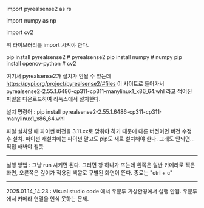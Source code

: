 
import pyrealsense2 as rs

import numpy as np

import cv2

위 라이브러리를 import 시켜야 한다.

pip install pyrealsense2     # pyrealsense2
pip install numpy            # numpy
pip install opencv-python    # cv2

여기서 pyrealsense2가 설치가 안될 수 있는데 https://pypi.org/project/pyrealsense2/#files 이 사이트로 들어가서 
pyrealsense2-2.55.1.6486-cp311-cp311-manylinux1_x86_64.whl 라고 적어진 파일을 다운로드하여 리눅스에서 설치한다.

설치 명령어 : pip install pyrealsense2-2.55.1.6486-cp311-cp311-manylinux1_x86_64.whl

파일 설치할 때 파이썬 버전을 3.11.xx로 맞춰야 하기 때문에 다른 버전이면 버전 수정 후 설치. 파이썬 재설치에는 파이썬 말고도 pip도 새로 설치해야 한다.
그래도 안되면... 직접 해봐야 될듯

------------------------------------------------------------------------------------------------------------------------------------------------

실행 방법 : 
그냥 run 시키면 된다. 그러면 창 하나가 뜨는데 왼쪽은 일반 카메라로 찍은 화면, 오른쪽은 깊이가 적용된 색깔로 구별된 화면이 뜬다.
종료는 "ctrl + c"

------------------------------------------------------------------------------------------------------------------------------------------------

2025.01.14_14:23 :
Visual studio code 에서 우분투 가상환경에서 실행 안됨. 우분투에서 카메라 연결을 인식 못하는 문제.
